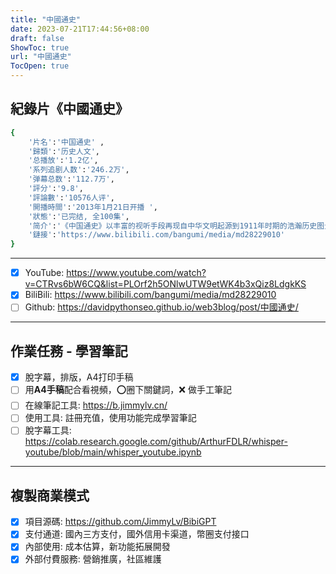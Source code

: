 ```yaml
---
title: "中國通史"
date: 2023-07-21T17:44:56+08:00
draft: false
ShowToc: true
url: "中國通史"
TocOpen: true
---
```


## 紀錄片《中國通史》
```bash
{
    '片名':'中国通史' ,
    '歸類':'历史人文',
    '总播放':'1.2亿',
    '系列追剧人数':'246.2万',
    '弹幕总数':'112.7万',
    '評分':'9.8',
    '評論數':'10576人评',
    '開播時間':'2013年1月21日开播 ',
    '狀態':'已完结, 全100集',
    '简介':'《中国通史》以丰富的视听手段再现自中华文明起源到1911年时期的浩瀚历史图景，较全面地讲述中国古代历史发生、发展过程，揭示历史发展趋势及规律。',
    '鏈接':'https://www.bilibili.com/bangumi/media/md28229010'
}

```
---
- [x] YouTube: https://www.youtube.com/watch?v=CTRvs6bW6CQ&list=PLOrf2h5ONlwUTW9etWK4b3xQiz8LdgkKS
- [x] BiliBili: https://www.bilibili.com/bangumi/media/md28229010
- [ ] Github: https://davidpythonseo.github.io/web3blog/post/中國通史/
---
## 作業任務 - 學習筆記

-  [x] 脫字幕，排版，A4打印手稿
-  [ ] 用**A4手稿**配合看視頻，:o:圈下關鍵詞，:x: 做手工筆記
-  [ ] 在線筆記工具: https://b.jimmylv.cn/
-  [ ] 使用工具: 註冊充值，使用功能完成學習筆記
-  [ ] 脫字幕工具: https://colab.research.google.com/github/ArthurFDLR/whisper-youtube/blob/main/whisper_youtube.ipynb
---
## 複製商業模式


-  [x] 項目源碼: https://github.com/JimmyLv/BibiGPT
-  [x] 支付通道: 國內三方支付，國外信用卡渠道，幣圈支付接口
-  [x] 內部使用: 成本估算，新功能拓展開發
-  [x] 外部付費服務: 營銷推廣，社區維護
